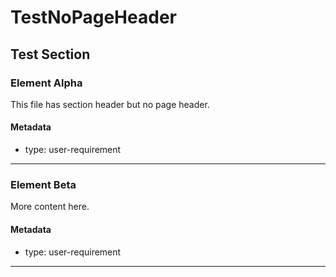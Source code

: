 # TestNoPageHeader

## Test Section

### Element Alpha

This file has section header but no page header.

#### Metadata
  * type: user-requirement
---

### Element Beta

More content here.

#### Metadata
  * type: user-requirement
---
